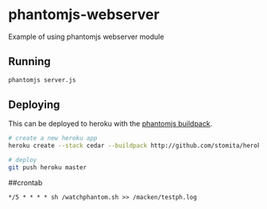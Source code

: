 phantomjs-webserver
===================

Example of using phantomjs webserver module

## Running

```bash
phantomjs server.js
```

## Deploying

This can be deployed to heroku with the [phantomjs buildpack](https://github.com/stomita/heroku-buildpack-phantomjs).

```bash
# create a new heroku app
heroku create --stack cedar --buildpack http://github.com/stomita/heroku-buildpack-phantomjs.git

# deploy
git push heroku master
```

##crontab 
```
*/5 * * * * sh /watchphantom.sh >> /macken/testph.log
```
